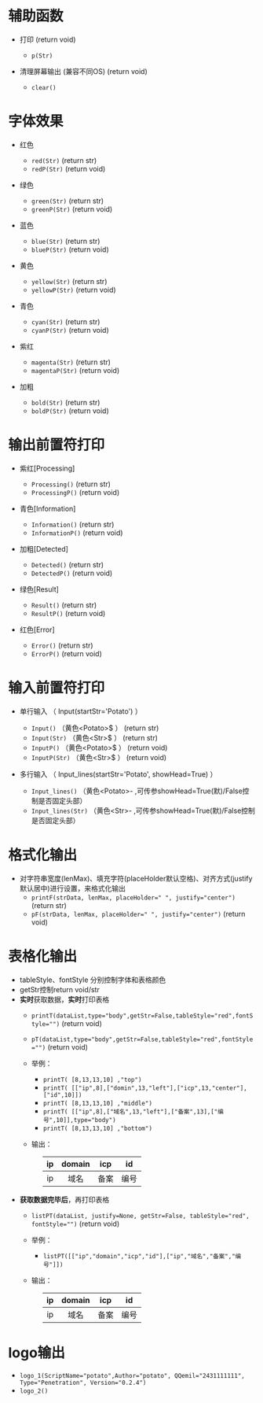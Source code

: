 # 辅助函数
- 打印 (return void)
  - `p(Str)`


- 清理屏幕输出 (兼容不同OS) (return void)
  - `clear()`


# 字体效果
- 红色
   - `red(Str)` (return str)
   - `redP(Str)` (return void)


- 绿色
  - `green(Str)` (return str)
  - `greenP(Str)` (return void)


- 蓝色 
  - `blue(Str)` (return str)
  - `blueP(Str)` (return void)


- 黄色 
  - `yellow(Str)` (return str)
  - `yellowP(Str)` (return void)


- 青色 
  - `cyan(Str)` (return str)
  - `cyanP(Str)` (return void)


- 紫红 
  - `magenta(Str)` (return str)
  - `magentaP(Str)` (return void)


- 加粗 
  - `bold(Str)` (return str)
  - `boldP(Str)` (return void)


# 输出前置符打印
- 紫红\[Processing\] 
  - `Processing()` (return str)
  - `ProcessingP()` (return void)


- 青色\[Information\] 
  - `Information()` (return str)
  - `InformationP()` (return void)


- 加粗\[Detected\] 
  - `Detected()` (return str)
  - `DetectedP()` (return void)

- 绿色\[Result\] 
  - `Result()` (return str)
  - `ResultP()` (return void)


- 红色\[Error\] 
  - `Error()` (return str)
  - `ErrorP()` (return void)


# 输入前置符打印
- 单行输入 （ Input(startStr='Potato') ）
  - `Input()` （黄色\<Potato\>$ ） (return str)
  - `Input(Str)` （黄色\<Str\>$ ） (return str)
  - `InputP()` （黄色\<Potato\>$ ） (return void)
  - `InputP(Str)` （黄色\<Str\>$ ） (return void)


- 多行输入 （ Input_lines(startStr='Potato', showHead=True) ）
  - `Input_lines()` （黄色\<Potato\>- ,可传参showHead=True(默)/False控制是否固定头部）
  - `Input_lines(Str)` （黄色\<Str\>- ,可传参showHead=True(默)/False控制是否固定头部）


# 格式化输出
- 对字符串宽度(lenMax)、填充字符(placeHolder默认空格)、对齐方式(justify默认居中)进行设置，来格式化输出
  - `printF(strData, lenMax, placeHolder=" ", justify="center")` (return str)
  - `pF(strData, lenMax, placeHolder=" ", justify="center")` (return void)


# 表格化输出
- tableStyle、fontStyle 分别控制字体和表格颜色
- getStr控制return void/str
- **实时**获取数据，**实时**打印表格
  - `printT(dataList,type="body",getStr=False,tableStyle="red",fontStyle="")` (return void)
  - `pT(dataList,type="body",getStr=False,tableStyle="red",fontStyle="")` (return void)

  - 举例：
    - `printT( [8,13,13,10] ,"top")`
    - `printT( [["ip",8],["domin",13,"left"],["icp",13,"center"],["id",10]])`
    - `printT( [8,13,13,10] ,"middle")`
    - `printT( [["ip",8],["域名",13,"left"],["备案",13],["编号",10]],type="body")`
    - `printT( [8,13,13,10] ,"bottom")`

  - 输出：

<div style="margin-left: 70px">

|  ip   | domain | icp | id |
|  :----:  | :----:  | :----: | :----: |
| ip  | 域名 | 备案 | 编号 |

</div>


- **获取数据完毕后**，再打印表格
  - `listPT(dataList, justify=None, getStr=False, tableStyle="red", fontStyle="")` (return void)

  - 举例：
    - `listPT([["ip","domain","icp","id"],["ip","域名","备案","编号"]])`
    
  - 输出：

<div style="margin-left: 70px">

|  ip   | domain | icp | id |
|  :----:  | :----:  | :----: | :----: |
| ip  | 域名 | 备案 | 编号 |

</div>


# logo输出
- `logo_1(ScriptName="potato",Author="potato", QQemil="2431111111", Type="Penetration", Version="0.2.4")`
- `logo_2()`